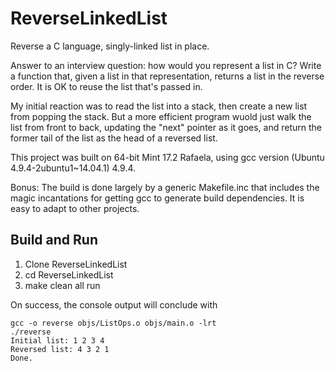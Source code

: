 # ReverseLinkedList
Reverse a C language, singly-linked list in place.

Answer to an interview question: how would you represent a list in C? Write a function that, given a list in that representation, 
returns a list in the reverse order. It is OK to reuse the list that's passed in.

My initial reaction was to read the list into a stack, then create a new list from popping the stack. But a more efficient program
wuold just walk the list from front to back, updating the "next" pointer as it goes, and return the former tail of the list as the
head of a reversed list.

This project was built on 64-bit Mint 17.2 Rafaela, using gcc version (Ubuntu 4.9.4-2ubuntu1~14.04.1) 4.9.4.

Bonus: The build is done largely by a generic Makefile.inc that includes the magic incantations for getting gcc to generate build dependencies.  It is easy
to adapt to other projects.

## Build and Run

1. Clone ReverseLinkedList
2. cd ReverseLinkedList
3. make clean all run

On success, the console output will conclude with

```
gcc -o reverse objs/ListOps.o objs/main.o -lrt 
./reverse
Initial list: 1 2 3 4 
Reversed list: 4 3 2 1 
Done.
```
